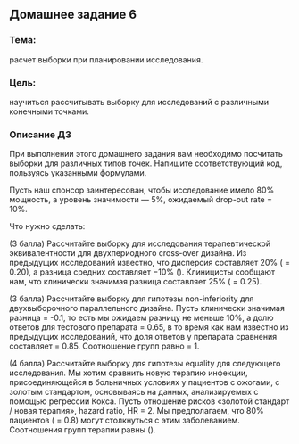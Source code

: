 ## Домашнее задание 6

### Тема: 
расчет выборки при планировании исследования.

### Цель: 
научиться рассчитывать выборку для исследований с различными конечными точками.

### Описание ДЗ
При выполнении этого домашнего задания вам необходимо посчитать выборки для различных типов точек. Напишите соответствующий код, пользуясь указанными формулами.

Пусть наш спонсор заинтересован, чтобы исследование имело 80% мощность, а уровень значимости — 5%, ожидаемый drop-out rate = 10%.

Что нужно сделать:

(3 балла) Рассчитайте выборку для исследования терапевтической эквивалентности для двухпериодного cross-over дизайна. 
Из предыдущих исследований известно, что дисперсия составляет 20% ( = 0.20), а разница средних составляет −10% (). 
Клиницисты сообщают нам, что клинически значимая разница составляет 25% ( = 0.25).


(3 балла) Рассчитайте выборку для гипотезы non-inferiority для двухвыборочного параллельного дизайна. 
Пусть клинически значимая разница  = -0.1, то есть мы ожидаем разницу не меньше 10%, а долю ответов для тестового препарата  = 0.65, в то время как нам известно из предыдущих исследований, что доля ответов у препарата сравнения составляет  = 0.85. 
Соотношение групп равно  = 1.


(4 балла) Рассчитайте выборку для гипотезы equality для следующего исследования.
Мы хотим сравнить новую терапию инфекции, присоединяющейся в больничных условиях у пациентов с ожогами, с золотым стандартом, основываясь на данных, анализируемых с помощью регрессии Кокса.
Пусть отношение рисков «золотой стандарт / новая терапия», hazard ratio, HR = 2. 
Мы предполагаем, что 80% пациентов ( = 0.8) могут столкнуться с этим заболеванием. Соотношения групп терапии равны ().
